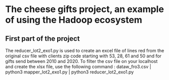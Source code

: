 # The cheese gifts project, an example of using the Hadoop ecosystem

## First part of the project
The reducer_lot2_exo1.py is used to create an excel file of lines red from the original csv file with clients zip code starting with 53, 28, 61 and 50 and for gifts send between 2010 and 2020.
To filter the csv file on your localhost and create the xlsx file, use the following command :
dataw_fro3.csv | python3 mapper_lot2_exo1.py | python3 reducer_lot2_exo1.py